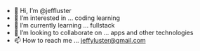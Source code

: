 - 👋 Hi, I’m @jeffluster
- 👀 I’m interested in ... coding learning
- 🌱 I’m currently learning ... fullstack 
- 💞️ I’m looking to collaborate on ... apps and other technologies 
- 📫 How to reach me ... jeffyluster@gmail.com

<!---
jeffluster/jeffluster is a ✨ special ✨ repository because its `README.md` (this file) appears on your GitHub profile.
You can click the Preview link to take a look at your changes.
--->
